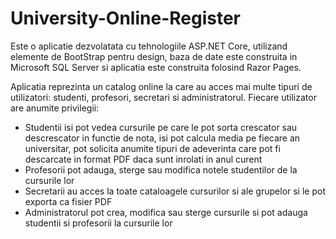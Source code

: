 # University-Online-Register

Este o aplicatie dezvolatata cu tehnologiile ASP.NET Core, utilizand elemente de BootStrap pentru design, baza de date este construita in Microsoft SQL Server si aplicatia este construita folosind Razor Pages.

Aplicatia reprezinta un catalog online la care au acces mai multe tipuri de utilizatori: studenti, profesori, secretari si administratorul. Fiecare utilizator are anumite privilegii:

- Studentii isi pot vedea cursurile pe care le pot sorta crescator sau descrescator in functie de nota, isi pot calcula media pe fiecare an universitar, pot solicita anumite tipuri de adeverinta care pot fi descarcate in format PDF daca sunt inrolati in anul curent
- Profesorii pot adauga, sterge sau modifica notele studentilor de la cursurile lor
- Secretarii au acces la toate cataloagele cursurilor si ale grupelor si le pot exporta ca fisier PDF
- Administratorul pot crea, modifica sau sterge cursurile si pot adauga studentii si profesorii la cursurile lor
